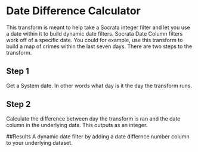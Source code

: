 # Date Difference Calculator

This transform is meant to help take a Socrata integer filter and let you use a date within it to build dynamic date filters.  Socrata Date Column filters work off of a specific date.  You could for example, use this transform to build a map of crimes within the last seven days.  There are two steps to the transform.  
## Step 1
Get a System date. In other words what day is it the day the transform runs. 
   
## Step 2
Calculate the difference between day the transform is ran and the date column in the underlying data.  This outputs as an integer.  

##Results 
A dynamic date filter by adding a date differnce number column to your underlying dataset.  
